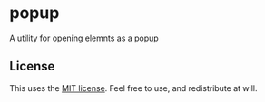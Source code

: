 # popup
A utility for opening elemnts as a popup

## License

This uses the [MIT license](./LICENSE). Feel free to use, and redistribute at will.